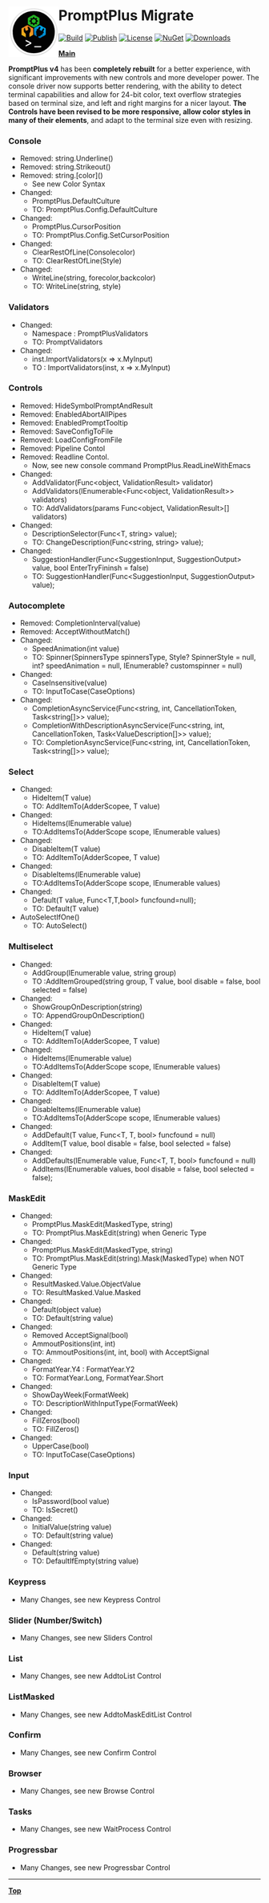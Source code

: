 # <img align="left" width="100" height="100" src="./images/icon.png">PromptPlus Migrate

[![Build](https://github.com/FRACerqueira/PromptPlus/workflows/Build/badge.svg)](https://github.com/FRACerqueira/PromptPlus/actions/workflows/build.yml)
[![Publish](https://github.com/FRACerqueira/PromptPlus/actions/workflows/publish.yml/badge.svg)](https://github.com/FRACerqueira/PromptPlus/actions/workflows/publish.yml)
[![License](https://img.shields.io/badge/License-MIT-yellow.svg)](https://github.com/FRACerqueira/PromptPlus/blob/master/LICENSE)
[![NuGet](https://img.shields.io/nuget/v/PromptPlus)](https://www.nuget.org/packages/PromptPlus/)
[![Downloads](https://img.shields.io/nuget/dt/PromptPlus)](https://www.nuget.org/packages/PromptPlus/)

[**Main**](index.md#table-of-contents)  

**PromptPlus v4** has been **completely rebuilt** for a better experience, with significant improvements with new controls and more developer power. The console driver now supports better rendering, with the ability to detect terminal capabilities and allow for 24-bit color, text overflow strategies based on terminal size, and left and right margins for a nicer layout.
**The Controls have been revised to be more responsive, allow color styles in many of their elements**, and adapt to the terminal size even with resizing.

### Console

- Removed: string.Underline()
- Removed: string.Strikeout()
- Removed: string.\[color\]() 
	- See new Color Syntax
- Changed:
  - PromptPlus.DefaultCulture 
  - TO: PromptPlus.Config.DefaultCulture
- Changed:
  - PromptPlus.CursorPosition 
  - TO: PromptPlus.Config.SetCursorPosition
- Changed:
  - ClearRestOfLine(Consolecolor)
  - TO: ClearRestOfLine(Style)
- Changed:
  - WriteLine(string, forecolor,backcolor)
  - TO: WriteLine(string, style)

### Validators
- Changed:
  - Namespace : PromptPlusValidators
  - TO: PromptValidators  
- Changed:
  - inst.ImportValidators(x => x.MyInput)
  - TO : ImportValidators(inst, x => x.MyInput)

### Controls

- Removed: HideSymbolPromptAndResult
- Removed: EnabledAbortAllPipes
- Removed: EnabledPromptTooltip
- Removed: SaveConfigToFile
- Removed: LoadConfigFromFile
- Removed: Pipeline Contol
- Removed: Readline Contol. 
  - Now, see new console command PromptPlus.ReadLineWithEmacs
- Changed: 
  - AddValidator(Func<object, ValidationResult> validator)
  -  AddValidators(IEnumerable<Func<object, ValidationResult>> validators)
  - TO: AddValidators(params Func<object, ValidationResult>[] validators)
- Changed: 
  - DescriptionSelector(Func<T, string> value);
  - TO: ChangeDescription(Func<string, string> value);
- Changed: 
  - SuggestionHandler(Func<SuggestionInput, SuggestionOutput> value, bool EnterTryFininsh = false)
  - TO: SuggestionHandler(Func<SuggestionInput, SuggestionOutput> value);
  
### Autocomplete

- Removed: CompletionInterval(value) 
- Removed: AcceptWithoutMatch()
- Changed:
  - SpeedAnimation(int value)
  - TO: Spinner(SpinnersType spinnersType, Style? SpinnerStyle = null, int? speedAnimation = null, IEnumerable<string>? customspinner = null)
- Changed: 
  - CaseInsensitive(value)
  - TO: InputToCase(CaseOptions)
- Changed: 
  - CompletionAsyncService(Func<string, int, CancellationToken, Task<string[]>> value);
  - CompletionWithDescriptionAsyncService(Func<string, int, CancellationToken, Task<ValueDescription<string>[]>> value);
  - TO: CompletionAsyncService(Func<string, int, CancellationToken, Task<string[]>> value);

### Select
 
- Changed:
  - HideItem(T value)
  - TO: AddItemTo(AdderScopee, T value)
- Changed:
  - HideItems(IEnumerable<T> value)
  - TO:AddItemsTo(AdderScope scope, IEnumerable<T> values)
- Changed:
  - DisableItem(T value)
  - TO: AddItemTo(AdderScopee, T value)
- Changed:
  - DisableItems(IEnumerable<T> value)
  - TO:AddItemsTo(AdderScope scope, IEnumerable<T> values)
- Changed:
  - Default(T value, Func<T,T,bool> funcfound=null);
  - TO: Default(T value)
- AutoSelectIfOne() 
  - TO: AutoSelect()

### Multiselect

- Changed:
  - AddGroup(IEnumerable<T> value, string group)
  - TO :AddItemGrouped(string group, T value, bool disable = false, bool selected = false)
- Changed:
  - ShowGroupOnDescription(string)
  - TO: AppendGroupOnDescription()
- Changed:
  - HideItem(T value)
  - TO: AddItemTo(AdderScopee, T value)
- Changed:
  - HideItems(IEnumerable<T> value)
  - TO:AddItemsTo(AdderScope scope, IEnumerable<T> values)
- Changed:
  - DisableItem(T value)
  - TO: AddItemTo(AdderScopee, T value)
- Changed:
  - DisableItems(IEnumerable<T> value)
  - TO:AddItemsTo(AdderScope scope, IEnumerable<T> values)
- Changed:
  - AddDefault(T value, Func<T, T, bool> funcfound = null)
  - AddItem(T value, bool disable = false, bool selected = false)
- Changed:
  - AddDefaults(IEnumerable<T> value, Func<T, T, bool> funcfound = null)
  - AddItems(IEnumerable<T> values, bool disable = false, bool selected = false);

### MaskEdit    

- Changed:
  - PromptPlus.MaskEdit(MaskedType, string)
  - TO: PromptPlus.MaskEdit(string) when Generic Type
- Changed:
  - PromptPlus.MaskEdit(MaskedType, string)
  - TO: PromptPlus.MaskEdit(string).Mask(MaskedType) when NOT Generic Type
- Changed:
  - ResultMasked.Value.ObjectValue
  - TO: ResultMasked.Value.Masked
- Changed:
  - Default(object value)
  - TO: Default(string value)
- Changed:
  - Removed AcceptSignal(bool)
  - AmmoutPositions(int, int)   
  - TO: AmmoutPositions(int, int, bool) with AcceptSignal
- Changed:
  - FormatYear.Y4 : FormatYear.Y2 
  - TO: FormatYear.Long, FormatYear.Short
- Changed:
  - ShowDayWeek(FormatWeek) 
  - TO: DescriptionWithInputType(FormatWeek)
- Changed:
  - FillZeros(bool) 
  - TO: FillZeros()
- Changed:
  - UpperCase(bool)
  - TO: InputToCase(CaseOptions)

### Input

- Changed:
  - IsPassword(bool value)
  - TO: IsSecret()
- Changed:
  - InitialValue(string value)
  - TO: Default(string value)
- Changed:
  - Default(string value)
  - TO: DefaultIfEmpty(string value)
	
### Keypress  

- Many Changes, see new Keypress  Control

### Slider (Number/Switch)

- Many Changes, see new Sliders Control

### List 

- Many Changes, see new AddtoList Control
 
### ListMasked 

- Many Changes, see new AddtoMaskEditList Control

### Confirm

- Many Changes, see new Confirm Control

### Browser

- Many Changes, see new Browse Control

### Tasks

- Many Changes, see new WaitProcess Control

### Progressbar

- Many Changes, see new Progressbar Control

- - - 
[**Top**](#promptplus-migrate)


